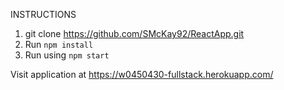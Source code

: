 INSTRUCTIONS

1. git clone https://github.com/SMcKay92/ReactApp.git
2. Run `npm install`
3. Run using `npm start`

Visit application at 
https://w0450430-fullstack.herokuapp.com/

